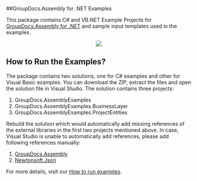 ##GroupDocs.Assembly for .NET Examples

This package contains C# and VB.NET Example Projects for [GroupDocs.Assembly for .NET](#) and sample input templates used in the examples.

<p align="center">
  <a title="Download complete GroupDocs.Assembly for .NET source code" href="https://github.com/groupdocsassembly/GroupDocs_Assembly_NET/archive/master.zip">
	<img src="https://raw.github.com/AsposeExamples/java-examples-dashboard/master/images/downloadZip-Button-Large.png" />
  </a>
</p>

## How to Run the Examples?

The package contains two solutions, one for C# examples and other for Visual Basic examples. You can download the ZIP, extract the files and open the solution file in Visual Studio. The solution contains three projects:

1) GroupDocs.AssemblyExamples                  
2) GroupDocs.AssemblyExamples.BusinessLayer    
3) GroupDocs.AssemblyExamples.ProjectEntities

Rebuild the solution which would automatically add missing references of the external libraries in the first two projects mentioned above. In case, Visual Studio is unable to automatically add references, please add following references manually:

1) [GroupDocs.Assembly](https://www.nuget.org/packages/GroupDocs.Assembly/)
2) [Newtonsoft.Json](https://www.nuget.org/packages/Newtonsoft.Json/)

For more details, visit our [How to run examples](http://groupdocs.com/docs/display/assemblynet/How+to+Run+Examples).
